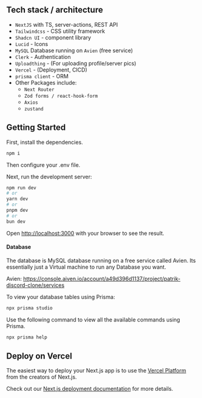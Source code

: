 
## Tech stack / architecture
- `NextJS` with TS, server-actions, REST API
- `Tailwindcss` - CSS utility framework
- `Shadcn UI` - component library
- `Lucid` - Icons
- `MySQL` Database running on `Avien` (free service)
- `Clerk` - Authentication
- `Uploadthing` - (For uploading profile/server pics)
- `Vercel` - (Deployment, CICD)
- `prisma client` - ORM
- Other Packages include:
    -  `Next Router`
    -  `Zod forms / react-hook-form`
    - `Axios`
    - `zustand`

## Getting Started

First, install the dependencies.

```bash
npm i
```

Then configure your .env file.

Next, run the development server:

```bash
npm run dev
# or
yarn dev
# or
pnpm dev
# or
bun dev
```

Open [http://localhost:3000](http://localhost:3000) with your browser to see the result.

#### Database

The database is MySQL database running on a free service called Avien. Its essentially just a Virtual machine to run any Database you want. 

Avien: https://console.aiven.io/account/a49d396d1137/project/patrik-discord-clone/services

To view your database tables using Prisma:

```bash
npx prisma studio 
```

Use the following command to view all the available commands using Prisma.
```bash 
npx prisma help
```




## Deploy on Vercel

The easiest way to deploy your Next.js app is to use the [Vercel Platform](https://vercel.com/new?utm_medium=default-template&filter=next.js&utm_source=create-next-app&utm_campaign=create-next-app-readme) from the creators of Next.js.

Check out our [Next.js deployment documentation](https://nextjs.org/docs/deployment) for more details.

